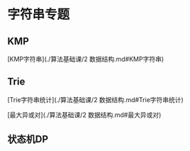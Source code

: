 # 字符串专题

## KMP

[KMP字符串](./算法基础课/2 数据结构.md#KMP字符串)

## Trie

[Trie字符串统计](./算法基础课/2 数据结构.md#Trie字符串统计)

[最大异或对](./算法基础课/2 数据结构.md#最大异或对)

## 状态机DP

